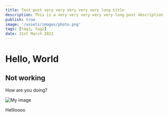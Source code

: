 ```yaml
---
title: Test post very very very very very long title
description: This is a very very very very very long post description
publish: true
image: '/assets/images/photo.png'
tags: [tag1, tag2]
date: 31st March 2022
---
```


# Hello, World

## Not working

How are you doing?

![My image](/assets/images/photo.png)

Hellloooo